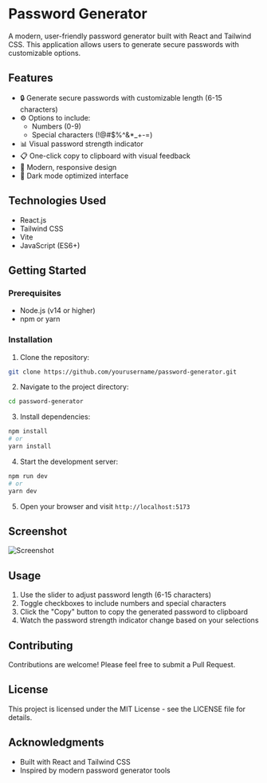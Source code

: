 # Password Generator

A modern, user-friendly password generator built with React and Tailwind CSS. This application allows users to generate secure passwords with customizable options.

## Features

- 🔒 Generate secure passwords with customizable length (6-15 characters)
- ⚙️ Options to include:
  - Numbers (0-9)
  - Special characters (!@#$%^&*_+-=)
- 📊 Visual password strength indicator
- 📋 One-click copy to clipboard with visual feedback
- 🎨 Modern, responsive design
- 🌙 Dark mode optimized interface

## Technologies Used

- React.js
- Tailwind CSS
- Vite
- JavaScript (ES6+)

## Getting Started

### Prerequisites

- Node.js (v14 or higher)
- npm or yarn

### Installation

1. Clone the repository:
```bash
git clone https://github.com/yourusername/password-generator.git
```

2. Navigate to the project directory:
```bash
cd password-generator
```

3. Install dependencies:
```bash
npm install
# or
yarn install
```

4. Start the development server:
```bash
npm run dev
# or
yarn dev
```

5. Open your browser and visit `http://localhost:5173`

## Screenshot

![Screenshot](images/screenshot.png)

## Usage

1. Use the slider to adjust password length (6-15 characters)
2. Toggle checkboxes to include numbers and special characters
3. Click the "Copy" button to copy the generated password to clipboard
4. Watch the password strength indicator change based on your selections

## Contributing

Contributions are welcome! Please feel free to submit a Pull Request.

## License

This project is licensed under the MIT License - see the LICENSE file for details.

## Acknowledgments

- Built with React and Tailwind CSS
- Inspired by modern password generator tools
